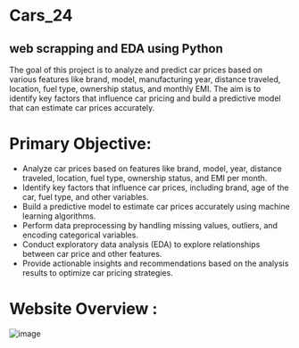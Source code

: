 # Cars_24
## web scrapping and EDA using Python
The goal of this project is to analyze and predict car prices based on various features like brand, model, manufacturing year, distance traveled, location, fuel type, ownership status, and monthly EMI. The aim is to identify key factors that influence car pricing and build a predictive model that can estimate car prices accurately.
# Primary Objective:
- Analyze car prices based on features like brand, model, year, distance traveled, location, fuel type, ownership status, and EMI per month.
- Identify key factors that influence car prices, including brand, age of the car, fuel type, and other variables.
- Build a predictive model to estimate car prices accurately using machine learning algorithms.
- Perform data preprocessing by handling missing values, outliers, and encoding categorical variables.
- Conduct exploratory data analysis (EDA) to explore relationships between car price and other features.
- Provide actionable insights and recommendations based on the analysis results to optimize car pricing strategies.

# Website Overview :
![image](https://github.com/user-attachments/assets/e1c10c54-0124-4ba2-84a1-9d4311cd9e3a)
